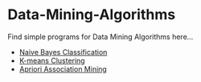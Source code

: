 # Data-Mining-Algorithms
Find simple programs for Data Mining Algorithms here...

- [Naive Bayes Classification](Naive-Bayes-Classification)
- [K-means Clustering](K-means-Algorithm)
- [Apriori Association Mining](Apriori-Algorithm)
